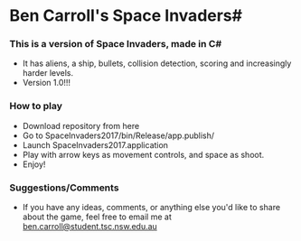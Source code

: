 # Ben Carroll's Space Invaders#

### This is a version of Space Invaders, made in C# ###

* It has aliens, a ship, bullets, collision detection, scoring and increasingly harder levels.
* Version 1.0!!!

### How to play ###

* Download repository from here
* Go to SpaceInvaders2017/bin/Release/app.publish/
* Launch SpaceInvaders2017.application
* Play with arrow keys as movement controls, and space as shoot.
* Enjoy!

### Suggestions/Comments ###

* If you have any ideas, comments, or anything else you'd like to share about the game, feel free to email me at [ben.carroll@student.tsc.nsw.edu.au](mailto:ben.carroll@student.tsc.nsw.edu.au?subject=Suggestions%20for%20Space%20Invaders!)